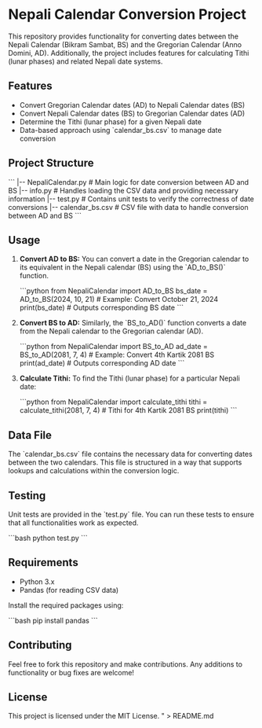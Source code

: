 # Nepali Calendar Conversion Project

This repository provides functionality for converting dates between the Nepali Calendar (Bikram Sambat, BS) and the Gregorian Calendar (Anno Domini, AD). Additionally, the project includes features for calculating Tithi (lunar phases) and related Nepali date systems.

## Features

- Convert Gregorian Calendar dates (AD) to Nepali Calendar dates (BS)
- Convert Nepali Calendar dates (BS) to Gregorian Calendar dates (AD)
- Determine the Tithi (lunar phase) for a given Nepali date
- Data-based approach using \`calendar_bs.csv\` to manage date conversion

## Project Structure

\`\`\`
|-- NepaliCalendar.py  # Main logic for date conversion between AD and BS
|-- info.py            # Handles loading the CSV data and providing necessary information
|-- test.py            # Contains unit tests to verify the correctness of date conversions
|-- calendar_bs.csv    # CSV file with data to handle conversion between AD and BS
\`\`\`

## Usage

1. **Convert AD to BS:**
    You can convert a date in the Gregorian calendar to its equivalent in the Nepali calendar (BS) using the \`AD_to_BS()\` function.

    \`\`\`python
    from NepaliCalendar import AD_to_BS
    bs_date = AD_to_BS(2024, 10, 21)  # Example: Convert October 21, 2024
    print(bs_date)  # Outputs corresponding BS date
    \`\`\`

2. **Convert BS to AD:**
    Similarly, the \`BS_to_AD()\` function converts a date from the Nepali calendar to the Gregorian calendar (AD).

    \`\`\`python
    from NepaliCalendar import BS_to_AD
    ad_date = BS_to_AD(2081, 7, 4)  # Example: Convert 4th Kartik 2081 BS
    print(ad_date)  # Outputs corresponding AD date
    \`\`\`

3. **Calculate Tithi:**
    To find the Tithi (lunar phase) for a particular Nepali date:

    \`\`\`python
    from NepaliCalendar import calculate_tithi
    tithi = calculate_tithi(2081, 7, 4)  # Tithi for 4th Kartik 2081 BS
    print(tithi)
    \`\`\`

## Data File

The \`calendar_bs.csv\` file contains the necessary data for converting dates between the two calendars. This file is structured in a way that supports lookups and calculations within the conversion logic.

## Testing

Unit tests are provided in the \`test.py\` file. You can run these tests to ensure that all functionalities work as expected.

\`\`\`bash
python test.py
\`\`\`

## Requirements

- Python 3.x
- Pandas (for reading CSV data)

Install the required packages using:

\`\`\`bash
pip install pandas
\`\`\`

## Contributing

Feel free to fork this repository and make contributions. Any additions to functionality or bug fixes are welcome!

## License

This project is licensed under the MIT License.
" > README.md
